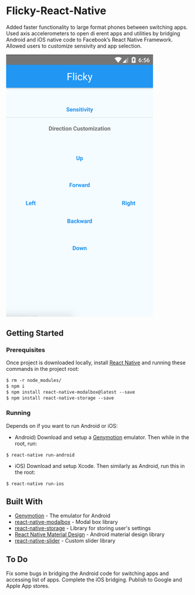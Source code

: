 # Flicky-React-Native
Added faster functionality to large format phones between switching apps. Used axis accelerometers to open di erent apps and utilities by bridging Android and iOS native code to Facebook’s React Native Framework. Allowed users to customize sensivity and app selection.

<img src="https://raw.githubusercontent.com/bartchr808/Flicky-React-Native/master/App%20Screenshot.png" width="400px" height="auto" />

## Getting Started

### Prerequisites

Once project is downloaded locally, install [React Native](https://facebook.github.io/react-native/docs/getting-started.html) and running these commands in the project root:

```
$ rm -r node_modules/
$ npm i
$ npm install react-native-modalbox@latest --save
$ npm install react-native-storage --save
```

### Running

Depends on if you want to run Android or iOS:

* Android) Download and setup a [Genymotion](https://www.genymotion.com/fun-zone/) emulator. Then while in the root, run:
```
$ react-native run-android
```
* iOS) Download and setup Xcode. Then similarly as Android, run this in the root:
```
$ react-native run-ios
```

## Built With

* [Genymotion](https://www.genymotion.com/fun-zone/) - The emulator for Android
* [react-native-modalbox](https://github.com/maxs15/react-native-modalbox) - Modal box library
* [react-native-storage](https://github.com/sunnylqm/react-native-storage) - Library for storing user's settings
* [React Native Material Design](https://github.com/react-native-material-design/react-native-material-design) - Android material design library
* [react-native-slider](https://github.com/jeanregisser/react-native-slider) - Custom slider library

## To Do

Fix some bugs in bridging the Android code for switching apps and accessing list of apps. Complete the iOS bridging. Publish to Google and Apple App stores.
